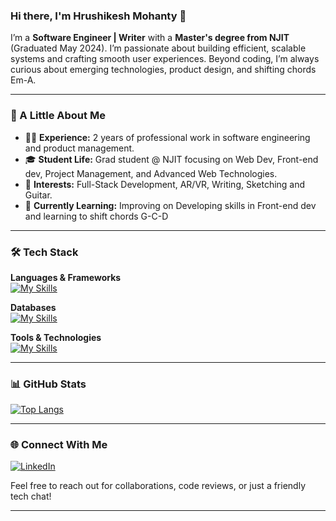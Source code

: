 ### Hi there, I'm Hrushikesh Mohanty 👋

I’m a **Software Engineer | Writer** with a **Master's degree from NJIT** (Graduated May 2024). I’m passionate about building efficient, scalable systems and crafting smooth user experiences. Beyond coding, I’m always curious about emerging technologies, product design, and shifting chords Em-A.

---

### 💼 A Little About Me
- 👨‍💻 **Experience:** 2 years of professional work in software engineering and product management.
- 🎓 **Student Life:** Grad student @ NJIT focusing on Web Dev, Front-end dev, Project Management, and Advanced Web Technologies.
- 🚀 **Interests:** Full-Stack Development, AR/VR, Writing, Sketching and Guitar.
- 🌱 **Currently Learning:** Improving on Developing skills in Front-end dev and learning to shift chords G-C-D
---

### 🛠 Tech Stack

**Languages & Frameworks**  
[![My Skills](https://skillicons.dev/icons?i=py,js,html,css,cs,react,nodejs,nextjs,express)]()

**Databases**  
[![My Skills](https://skillicons.dev/icons?i=mysql,mongodb)]()

**Tools & Technologies**  
[![My Skills](https://skillicons.dev/icons?i=redux,unity,git,bitbucket,docker,flask,heroku,postman,blender,vscode)]()

---

### 📊 GitHub Stats
[![Top Langs](https://github-readme-stats.vercel.app/api/top-langs/?username=kakarot98&layout=compact&theme=radical)](https://github.com/kakarot98)

---

### 🌐 Connect With Me
[![LinkedIn](https://skillicons.dev/icons?i=linkedin)](https://www.linkedin.com/in/hrushikeshmohanty/)  

Feel free to reach out for collaborations, code reviews, or just a friendly tech chat!

---
